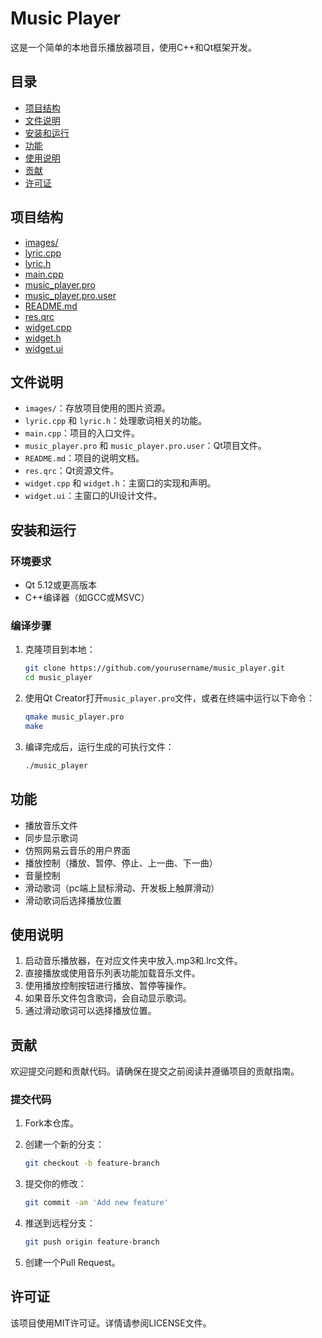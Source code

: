 # Music Player

这是一个简单的本地音乐播放器项目，使用C++和Qt框架开发。

## 目录

- [项目结构](#项目结构)
- [文件说明](#文件说明)
- [安装和运行](#安装和运行)
- [功能](#功能)
- [使用说明](#使用说明)
- [贡献](#贡献)
- [许可证](#许可证)

## 项目结构

- [images/](images/)
- [lyric.cpp](lyric.cpp)
- [lyric.h](lyric.h)
- [main.cpp](main.cpp)
- [music_player.pro](music_player.pro)
- [music_player.pro.user](music_player.pro.user)
- [README.md](README.md)
- [res.qrc](res.qrc)
- [widget.cpp](widget.cpp)
- [widget.h](widget.h)
- [widget.ui](widget.ui)

## 文件说明

- `images/`：存放项目使用的图片资源。
- `lyric.cpp` 和 `lyric.h`：处理歌词相关的功能。
- `main.cpp`：项目的入口文件。
- `music_player.pro` 和 `music_player.pro.user`：Qt项目文件。
- `README.md`：项目的说明文档。
- `res.qrc`：Qt资源文件。
- `widget.cpp` 和 `widget.h`：主窗口的实现和声明。
- `widget.ui`：主窗口的UI设计文件。

## 安装和运行

### 环境要求

- Qt 5.12或更高版本
- C++编译器（如GCC或MSVC）

### 编译步骤

1. 克隆项目到本地：

    ```sh
    git clone https://github.com/yourusername/music_player.git
    cd music_player
    ```

2. 使用Qt Creator打开`music_player.pro`文件，或者在终端中运行以下命令：

    ```sh
    qmake music_player.pro
    make
    ```

3. 编译完成后，运行生成的可执行文件：

    ```sh
    ./music_player
    ```

## 功能

- 播放音乐文件
- 同步显示歌词
- 仿照网易云音乐的用户界面
- 播放控制（播放、暂停、停止、上一曲、下一曲）
- 音量控制
- 滑动歌词（pc端上鼠标滑动、开发板上触屏滑动）
- 滑动歌词后选择播放位置

## 使用说明

1. 启动音乐播放器，在对应文件夹中放入.mp3和.lrc文件。
2. 直接播放或使用音乐列表功能加载音乐文件。
3. 使用播放控制按钮进行播放、暂停等操作。
4. 如果音乐文件包含歌词，会自动显示歌词。
5. 通过滑动歌词可以选择播放位置。

## 贡献

欢迎提交问题和贡献代码。请确保在提交之前阅读并遵循项目的贡献指南。

### 提交代码

1. Fork本仓库。
2. 创建一个新的分支：

    ```sh
    git checkout -b feature-branch
    ```

3. 提交你的修改：

    ```sh
    git commit -am 'Add new feature'
    ```

4. 推送到远程分支：

    ```sh
    git push origin feature-branch
    ```

5. 创建一个Pull Request。

## 许可证

该项目使用MIT许可证。详情请参阅LICENSE文件。
